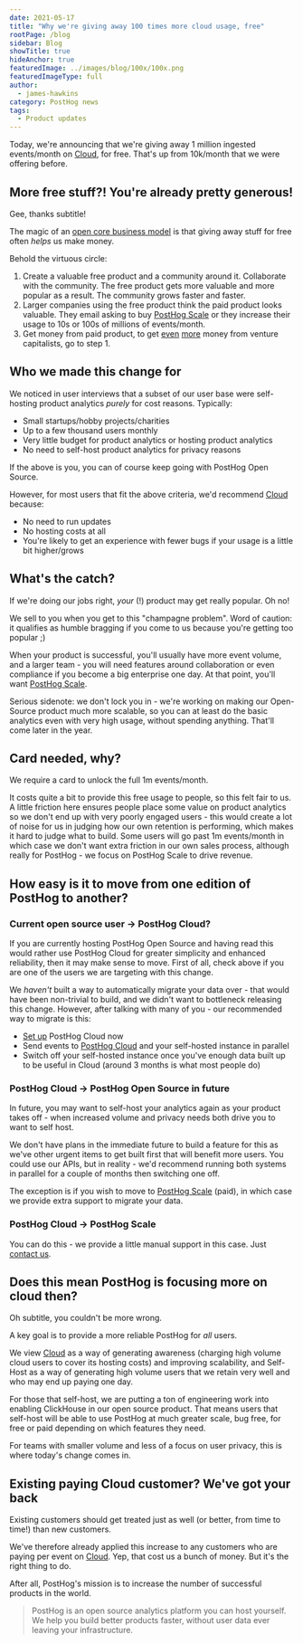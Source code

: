 ```yaml
---
date: 2021-05-17
title: "Why we're giving away 100 times more cloud usage, free"
rootPage: /blog
sidebar: Blog
showTitle: true
hideAnchor: true
featuredImage: ../images/blog/100x/100x.png
featuredImageType: full
author:
  - james-hawkins
category: PostHog news
tags: 
  - Product updates
---
```


Today, we're announcing that we're giving away 1 million ingested events/month on [Cloud](https://app.posthog.com/signup), for free. That's up from 10k/month that we were offering before.

## More free stuff?! You're already pretty generous!

Gee, thanks subtitle!

The magic of an [open core business model](https://www.youtube.com/watch?v=L1Ovbzs7vyo) is that giving away stuff for free often _helps_ us make money.

Behold the virtuous circle:

1. Create a valuable free product and a community around it. Collaborate with the community. The free product gets more valuable and more popular as a result. The community grows faster and faster.
1. Larger companies using the free product think the paid product looks valuable. They email asking to buy [PostHog Scale](/pricing) or they increase their usage to 10s or 100s of millions of events/month.
1. Get money from paid product, to get [even](raising-3m-for-os) [more](posthog-announces-9-million-dollar-series-A) money from venture capitalists, go to step 1.

## Who we made this change for

We noticed in user interviews that a subset of our user base were self-hosting product analytics _purely_ for cost reasons. Typically:

* Small startups/hobby projects/charities
* Up to a few thousand users monthly
* Very little budget for product analytics or hosting product analytics
* No need to self-host product analytics for privacy reasons

If the above is you, you can of course keep going with PostHog Open Source.

However, for most users that fit the above criteria, we'd recommend [Cloud](https://app.posthog.com/signup) because:

* No need to run updates
* No hosting costs at all
* You're likely to get an experience with fewer bugs if your usage is a little bit higher/grows

## What's the catch?

If we're doing our jobs right, *your* (!) product may get really popular. Oh no!

We sell to you when you get to this "champagne problem". Word of caution: it qualifies as humble bragging if you come to us because you're getting too popular ;)

When your product is successful, you'll usually have more event volume, and a larger team - you will need features around collaboration or even compliance if you become a big enterprise one day. At that point, you'll want [PostHog Scale](/pricing).

Serious sidenote: we don't lock you in - we're working on making our Open-Source product much more scalable, so you can at least do the basic analytics even with very high usage, without spending anything. That'll come later in the year.

## Card needed, why?

We require a card to unlock the full 1m events/month.

It costs quite a bit to provide this free usage to people, so this felt fair to us. A little friction here ensures people place some value on product analytics so we don't end up with very poorly engaged users - this would create a lot of noise for us in judging how our own retention is performing, which makes it hard to judge what to build. Some users will go past 1m events/month in which case we don't want extra friction in our own sales process, although really for PostHog - we focus on PostHog Scale to drive revenue.

## How easy is it to move from one edition of PostHog to another?

### Current open source user -> PostHog Cloud?

If you are currently hosting PostHog Open Source and having read this would rather use PostHog Cloud for greater simplicity and enhanced reliability, then it may make sense to move. First of all, check above if you are one of the users we are targeting with this change.

We _haven't_ built a way to automatically migrate your data over - that would have been non-trivial to build, and we didn't want to bottleneck releasing this change. However, after talking with many of you - our recommended way to migrate is this:

* [Set up](https://app.posthog.com/signup) PostHog Cloud now
* Send events to [PostHog Cloud](https://app.posthog.com/signup) and your self-hosted instance in parallel
* Switch off your self-hosted instance once you've enough data built up to be useful in Cloud (around 3 months is what most people do)

### PostHog Cloud -> PostHog Open Source in future

In future, you may want to self-host your analytics again as your product takes off - when increased volume and privacy needs both drive you to want to self host.

We don't have plans in the immediate future to build a feature for this as we've other urgent items to get built first that will benefit more users. You could use our APIs, but in reality - we'd recommend running both systems in parallel for a couple of months then switching one off.

The exception is if you wish to move to [PostHog Scale](/pricing) (paid), in which case we provide extra support to migrate your data.

### PostHog Cloud -> PostHog Scale

You can do this - we provide a little manual support in this case. Just [contact us](https://share.hsforms.com/1-IVCY9gNRvaZBajMt_UPIg4559u).

## Does this mean PostHog is focusing more on cloud then?

Oh subtitle, you couldn't be more wrong.

A key goal is to provide a more reliable PostHog for _all_ users.

We view [Cloud](https://app.posthog.com/signup) as a way of generating awareness (charging high volume cloud users to cover its hosting costs) and improving scalability, and Self-Host as a way of generating high volume users that we retain very well and who may end up paying one day.

For those that self-host, we are putting a ton of engineering work into enabling ClickHouse in our open source product. That means users that self-host will be able to use PostHog at much greater scale, bug free, for free or paid depending on which features they need.

For teams with smaller volume and less of a focus on user privacy, this is where today's change comes in.

## Existing paying Cloud customer? We've got your back

Existing customers should get treated just as well (or better, from time to time!) than new customers.

We've therefore already applied this increase to any customers who are paying per event on [Cloud](https://app.posthog.com/signup). Yep, that cost us a bunch of money. But it's the right thing to do.

After all, PostHog's mission is to increase the number of successful products in the world.

> PostHog is an open source analytics platform you can host yourself. We help you build better products faster, without user data ever leaving your infrastructure.

<ArrayCTA />
